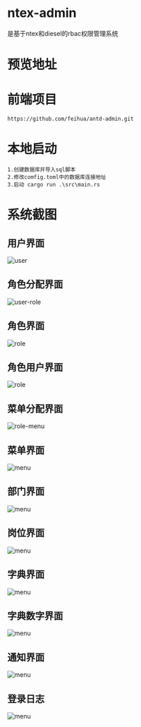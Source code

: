 # ntex-admin

是基于ntex和diesel的rbac权限管理系统

# 预览地址

# 前端项目

```
https://github.com/feihua/antd-admin.git
```


# 本地启动

```
1.创建数据库并导入sql脚本
2.修改comfig.toml中的数据库连接地址
3.启动 cargo run .\src\main.rs
```

# 系统截图

## 用户界面

![user](docs/images/user.jpg)

## 角色分配界面

![user-role](docs/images/user_role.jpg)

## 角色界面

![role](docs/images/role.jpg)

## 角色用户界面

![role](docs/images/role_user.jpg)

## 菜单分配界面

![role-menu](docs/images/role_menu.jpg)

## 菜单界面

![menu](docs/images/menu.jpg)

## 部门界面

![menu](docs/images/dept.jpg)

## 岗位界面

![menu](docs/images/post.jpg)

## 字典界面

![menu](docs/images/dict.jpg)

## 字典数字界面

![menu](docs/images/dict_data.jpg)

## 通知界面

![menu](docs/images/notice.jpg)

## 登录日志

![menu](docs/images/login_log.jpg)
